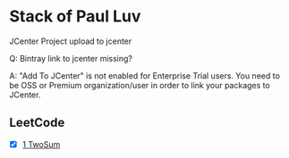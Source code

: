 # Stack of Paul Luv

JCenter Project upload to jcenter

Q: Bintray link to jcenter missing?

A: "Add To JCenter" is not enabled for Enterprise Trial users. You need to be OSS or Premium organization/user in order to link your packages to JCenter.

## LeetCode 

- [x] [1 TwoSum](./app/src/main/java/com/paul/leetcode/TwoSum.java) 
